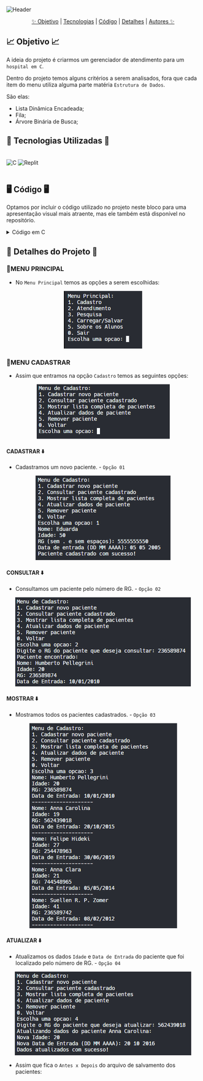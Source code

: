 ![Header](https://capsule-render.vercel.app/api?type=waving&height=121&color=A9A9A9&text=🚑%20Gerenciador%20de%20atendimento%20médico%20🚑&fontSize=35&fontColor=D3D3D3&section=header&fontAlignY=65)

<p align="center">
  <a href="#-objetivo-">✨ Objetivo</a> |
  <a href="#-tecnologias-utilizadas-">Tecnologias</a> |
  <a href="#%EF%B8%8F-código-%EF%B8%8F">Código</a> |
  <a href="#-detalhes-do-projeto-">Detalhes</a> |
  <a href="#-autores-do-projeto-">Autores ✨</a>
</p>

## 📈 Objetivo 📈

A ideia do projeto é criarmos um gerenciador de atendimento para um `hospital em C`.

Dentro do projeto temos alguns critérios a serem analisados, fora que cada item do menu utiliza alguma parte matéria `Estrutura de Dados`.

São elas:
- Lista Dinâmica Encadeada;
- Fila;
- Árvore Binária de Busca;

## 👾 Tecnologias Utilizadas 👾
<div style="display: inline_block" ><br>
  <img align="center" alt="C" src="https://img.shields.io/badge/C-A8B9CC.svg?style=for-the-badge&logo=C&logoColor=black">  
  <img align="center" alt="Replit" src="https://img.shields.io/badge/Replit-F26207.svg?style=for-the-badge&logo=Replit&logoColor=white">  
</div>
<br>

## 🖥️ Código 🖥️

Optamos por incluir o código utilizado no projeto neste bloco para uma apresentação visual mais atraente, mas ele também está disponível no repositório.
<details>
  <summary>Código em C</summary>

```c
#include <stdio.h>
#include <stdlib.h>
#include <string.h>

typedef struct {
  int dia;
  int mes;
  int ano;
} Data;

typedef struct {
  char nome[100];
  int idade;
  char rg[10];
  Data entrada;
} Paciente;

typedef struct ELista {
  Paciente dados;
  struct ELista *proximo;
} ELista;

typedef struct {
  ELista *inicio;
  int qtde;
} Lista;

typedef struct EFila {
  Paciente dados;
  struct EFila *proximo;
} EFila;

typedef struct {
  EFila *head;
  EFila *tail;
  int qtde;
} Fila;

typedef struct EArvore {
  Paciente dados;
  struct EArvore *filhoEsq;
  struct EArvore *filhoDir;
} EArvore;

typedef struct {
  EArvore *raiz;
  int qtde;
} Arvore;

//***CADASTRO***
//***CADASTRO***
//***CADASTRO***
//***CADASTRO***
//***CADASTRO***

// Como funciona a lista?
// A lista é uma estrutura de dados que armazena uma sequência de elementos.
// Cada elemento é armazenado em uma posição na lista. Caca elemento ou nó,
// aponta junto com um dado para o próximo nó na sequência. Essa estrutura
// permite um redimensionamento dinâmico muito bom e a inserçao e remoção
// eficiente de elementos de qualquer lugar da lista.

// Nessa funçao nós inicializamos a lista, recebendo um ponteiro da struct Lista
void inicializarLista(Lista *lista) {
  lista->inicio = NULL;
  lista->qtde = 0;
}

// Nessa funçao nós cadastramos um paciente na lista.
// O fgets() guarda o valor da string e inclui um caractere nulo '\0' no final.
// O strcspn procura a aparição de um caractere em uma primeira string. Assim,
// ele ajuda na diferenciação de um nome para outro, ou de um rg para o outro.
void cadastrarPaciente(Lista *lista) {
  Paciente p;
  printf("\n");
  printf("Nome: ");
  fgets(p.nome, sizeof(p.nome), stdin);
  p.nome[strcspn(p.nome, "\n")] = '\0';
  printf("Idade: ");
  scanf("%d", &p.idade);
  getchar();
  printf("RG (sem . e sem espaços): ");
  fgets(p.rg, sizeof(p.rg), stdin);
  p.rg[strcspn(p.rg, "\n")] = '\0';
  printf("Data de entrada (DD MM AAAA): ");
  scanf("%d %d %d", &p.entrada.dia, &p.entrada.mes, &p.entrada.ano);
  getchar();

  ELista *novo = (ELista *)malloc(sizeof(ELista));
  if (novo == NULL) {
    printf("Erro ao alocar memória.\n");
    return;
  }
  novo->dados = p;
  novo->proximo = lista->inicio;
  lista->inicio = novo;
  lista->qtde++;

  printf("Paciente cadastrado com sucesso!\n");
}

// Nessa funçao consultamos o paciente na lista por meio do RG.
// A função strcmp() compara duas strings e retorna 0 se forem iguais. Assim
// ajudando na busca do paciente. Se o rg fornecido for igual ao que está
// armazenado no "database", o código retorna 0 para identificar que foi
// encontrado o paciente procurado!
void consultarPaciente(Lista *lista) {
  char rg[10];
  printf("\n");
  printf("Digite o RG do paciente que deseja consultar: ");
  fgets(rg, sizeof(rg), stdin);
  rg[strcspn(rg, "\n")] = '\0';

  ELista *atual = lista->inicio;
  while (atual != NULL) {
    if (strcmp(atual->dados.rg, rg) == 0) { //É aqui que ocorre a comparação do
                                            // RG inputado para o RG armazenado.
      printf("\n");
      printf("Paciente encontrado:\n");
      printf("Nome: %s\n", atual->dados.nome);
      printf("Idade: %d\n", atual->dados.idade);
      printf("RG: %s\n", atual->dados.rg);
      printf("Data de Entrada: %02d/%02d/%04d\n", atual->dados.entrada.dia,
             atual->dados.entrada.mes, atual->dados.entrada.ano);
      return;
    }
    atual = atual->proximo; // O loop corre até encontrar o paciente procurado.
                            // Caso o paciente não seja encontrado, o loop
                            // terminar e é impresso a mensagem abaixo!
  }
  printf("Paciente não encontrado.\n");
}

// Essa função exibe os pacientes cadastrados na lista.
void exibirPacientes(Lista *lista) {
  if (lista->inicio == NULL) {
    printf("Nenhum paciente cadastrado.\n");
    return;
  }

  ELista *atual = lista->inicio; //É aqui que a lista é percorrida
  while (atual !=
         NULL) { // Percorrendo a lista e imprimindo os dados dos pacientes
    printf("\n");
    printf("Nome: %s\n", atual->dados.nome);
    printf("Idade: %d\n", atual->dados.idade);
    printf("RG: %s\n", atual->dados.rg);
    printf("Data de Entrada: %02d/%02d/%04d\n", atual->dados.entrada.dia,
           atual->dados.entrada.mes, atual->dados.entrada.ano);
    printf("--------------------\n");
    atual = atual->proximo; // Avança para o próximo paciente da lista
  }
}

// Nessa função nós atualizamos os dados de um paciente em específico que é
// encontrado pelo RG.
void atualizarPaciente(Lista *lista) {
  char rg[10];
  printf("\n");
  printf("Digite o RG do paciente que deseja atualizar: ");
  fgets(rg, sizeof(rg), stdin);
  rg[strcspn(rg, "\n")] = '\0';

  ELista *atual = lista->inicio;
  while (atual != NULL) {
    if (strcmp(atual->dados.rg, rg) == 0) {
      printf("\n");
      printf("Atualizando dados do paciente %s:\n", atual->dados.nome);
      printf("Nova Idade: ");
      scanf("%d", &atual->dados.idade);
      getchar();
      printf("Nova Data de Entrada (DD MM AAAA): ");
      scanf("%d %d %d", &atual->dados.entrada.dia, &atual->dados.entrada.mes,
            &atual->dados.entrada.ano);
      getchar();

      printf("Dados atualizados com sucesso!\n");
      return;
    }
    atual = atual->proximo;
  }
  printf("Paciente não encontrado.\n");
}

// Nessa função nós removemos o paciente, solicitando ao atendente hospitalar
// que o RG do paciente a ser excluído seja fornecido.
void removerPaciente(Lista *lista) {
  char rg[10];
  printf("\n");
  printf("Digite o RG do paciente que deseja remover: ");
  fgets(rg, sizeof(rg), stdin);
  rg[strcspn(rg, "\n")] = '\0';

  ELista *anterior = NULL;
  ELista *atual = lista->inicio;
  while (atual != NULL) {
    if (strcmp(atual->dados.rg, rg) == 0) {
      if (anterior == NULL) {
        lista->inicio = atual->proximo;
      } else {
        anterior->proximo = atual->proximo;
      }
      free(atual);
      lista->qtde--;
      printf("Paciente removido com sucesso!\n");
      return;
    }
    anterior = atual;
    atual = atual->proximo;
  }
  printf("Paciente não encontrado.\n");
}

//***ATENDIMENTO***
//***ATENDIMENTO***
//***ATENDIMENTO***
//***ATENDIMENTO***
//***ATENDIMENTO***

// A Fila é tranquila, basicamente como conhecemos no mundo fora das máquinas. O
// Primeiro a entrar é o primeiro a sair.

// Nessa funçao nós inicializamos a fila, recebendo um ponteiro da struct Fila
void inicializarFila(Fila *fila) {
  fila->head = NULL;
  fila->tail = NULL;
  fila->qtde = 0;
}

// Nessa funçao enfileiramos os nossos pacientes na fila.
void enqueue(Fila *fila, Paciente paciente) {
  EFila *novo = (EFila *)malloc(sizeof(EFila));
  if (novo == NULL) {
    printf("Erro ao alocar memória.\n");
    return;
  }
  novo->dados = paciente;
  novo->proximo = NULL;

  if (fila->tail == NULL) {
    fila->head = novo;
  } else {
    fila->tail->proximo = novo;
  }
  fila->tail = novo;
  fila->qtde++;

  printf("Paciente enfileirado com sucesso!\n");
}

// Nessa funçao desenfileiramos os pacientes da fila. Só que da maneira correta,
// sempre pelo primeiro da fila.
void dequeue(Fila *fila) {
  if (fila->head == NULL) {
    printf("Fila vazia.\n");
    return;
  }

  EFila *removido = fila->head;
  fila->head = fila->head->proximo;
  if (fila->head == NULL) {
    fila->tail = NULL;
  }
  free(removido);
  fila->qtde--;

  printf("Paciente desenfileirado com sucesso!\n");
}

// Essa função nos mostra a atual situação da fila, ou seja, sua ordem.
void mostrarQueue(Fila *fila) {
  if (fila->head == NULL) {
    printf("Fila vazia.\n");
    return;
  }

  EFila *atual = fila->head;
  while (atual != NULL) {
    printf("\n");
    printf("Nome: %s\n", atual->dados.nome);
    printf("Idade: %d\n", atual->dados.idade);
    printf("RG: %s\n", atual->dados.rg);
    printf("Data de Entrada: %02d/%02d/%04d\n", atual->dados.entrada.dia,
           atual->dados.entrada.mes, atual->dados.entrada.ano);
    printf("--------------------\n");
    atual = atual->proximo;
  }
}

//***PESQUISAR***
//***PESQUISAR***
//***PESQUISAR***
//***PESQUISAR***
//***PESQUISAR***

// A ABB, ou Árvore Binária de Busca é uma estrutura de dados que organiza seus
// elementos em uma estrutura de árvore binária, na qual cada nó possui no
// máximo dois filhos: um filho à esquerda e outro à direita.

// Aqui nós começamos a falar sobre a parte que foi mais "pegada" para nós dois.
// Essa função insere um paciente na árvore binária de busca, mas alterando
// diretamente os nós da árvore
EArvore *inserirPaciente(EArvore *raiz, Paciente paciente, int criterio) {
  // Se a raiz for igual a NULL, significa que a árvore está vazia. E assim
  // criamos um nó.
  if (raiz == NULL) {
    EArvore *novo = (EArvore *)malloc(sizeof(EArvore));
    if (novo == NULL) {
      printf("Erro ao alocar memória.\n");
      return NULL;
    }
    novo->dados = paciente;
    novo->filhoEsq = NULL;
    novo->filhoDir = NULL;
    return novo;
  }
  // Se o critério do paciente for menor que o critério da raiz, o paciente é
  // inserido como filho na esquerda, se o critério for maior, o paciente é
  // inserido como filho na direita.

  if (criterio == 1) { // Ano de registro
    if (paciente.entrada.ano < raiz->dados.entrada.ano)
      raiz->filhoEsq = inserirPaciente(raiz->filhoEsq, paciente, criterio);
    else
      raiz->filhoDir = inserirPaciente(raiz->filhoDir, paciente, criterio);
  } else if (criterio == 2) { // Mês de registro
    if (paciente.entrada.mes < raiz->dados.entrada.mes)
      raiz->filhoEsq = inserirPaciente(raiz->filhoEsq, paciente, criterio);
    else
      raiz->filhoDir = inserirPaciente(raiz->filhoDir, paciente, criterio);
  } else if (criterio == 3) { // Dia de registro
    if (paciente.entrada.dia < raiz->dados.entrada.dia)
      raiz->filhoEsq = inserirPaciente(raiz->filhoEsq, paciente, criterio);
    else
      raiz->filhoDir = inserirPaciente(raiz->filhoDir, paciente, criterio);
  } else if (criterio == 4) { // Idade
    if (paciente.idade < raiz->dados.idade)
      raiz->filhoEsq = inserirPaciente(raiz->filhoEsq, paciente, criterio);
    else
      raiz->filhoDir = inserirPaciente(raiz->filhoDir, paciente, criterio);
  }

  return raiz;
}

// Essa funçao serve para mostrar os pacientes, numa sequência de acordo com o
// critério que for escolhido.
void in_ordem(EArvore *raiz) {
  if (raiz != NULL) {
    in_ordem(raiz->filhoEsq);
    printf("\n");
    printf("Nome: %s\n", raiz->dados.nome);
    printf("Idade: %d\n", raiz->dados.idade);
    printf("RG: %s\n", raiz->dados.rg);
    printf("Data de Entrada: %02d/%02d/%04d\n", raiz->dados.entrada.dia,
           raiz->dados.entrada.mes, raiz->dados.entrada.ano);
    printf("--------------------\n");
    in_ordem(raiz->filhoDir);
  }
}

// Essa funçao inicializa a árvore binária de busca.
void inicializarArvore(Arvore *arvore) {
  arvore->raiz = NULL;
  arvore->qtde = 0;
}

// Essa função serve para inserir um paciente na árvore binária de busca, mas
// mexendo com sua estrutura, ou seja, raiz e o contador de elementos
void inserirPacienteEstrutura(Arvore *arvore, Paciente paciente, int criterio) {
  arvore->raiz = inserirPaciente(arvore->raiz, paciente, criterio);
  arvore->qtde++;
}

// Essa função serve para construir uma ABB a partir de uma lista de pacientes.
void construirArvore(Arvore *arvore, Lista *lista, int criterio) {
  inicializarArvore(arvore);
  ELista *atual = lista->inicio;
  while (atual != NULL) {
    inserirPacienteEstrutura(arvore, atual->dados, criterio);
    atual = atual->proximo;
  }
}

// Aqui temos as funçoes que mostram os registros relacionados à algum critério
// sendo eles Ano, Mês, Dia e Idade.
void mostrarRegistrosPorAno(Lista *lista) {
  Arvore arvore;
  construirArvore(&arvore, lista, 1);
  in_ordem(arvore.raiz);
}

void mostrarRegistrosPorMes(Lista *lista) {
  Arvore arvore;
  construirArvore(&arvore, lista, 2);
  in_ordem(arvore.raiz);
}

void mostrarRegistrosPorDia(Lista *lista) {
  Arvore arvore;
  construirArvore(&arvore, lista, 3);
  in_ordem(arvore.raiz);
}

void mostrarRegistrosPorIdade(Lista *lista) {
  Arvore arvore;
  construirArvore(&arvore, lista, 4);
  in_ordem(arvore.raiz);
}

//***CARREGAR/SALVAR***
//***CARREGAR/SALVAR***
//***CARREGAR/SALVAR***
//***CARREGAR/SALVAR***
//***CARREGAR/SALVAR***

// Aqui começamos a ver como salvaremos nossos dados em algum lugar!
// Função para carregar um arquivo que foi salvo anteriormente.
void carregarDados(Lista *lista) {
  FILE *arquivo = fopen("pacientes.txt", "r");
  if (arquivo == NULL) {
    printf("Erro ao abrir o arquivo.\n");
    return;
  }

  while (!feof(arquivo)) {
    Paciente p;
    // Aqui temos a leitura dos dados do paciente, que estam no arquivo.
    printf("\n");
    fscanf(arquivo, "%[^,],%d,%[^,],%d/%d/%d\n", p.nome, &p.idade, p.rg,
           &p.entrada.dia, &p.entrada.mes, &p.entrada.ano);

    // Aloca espaço para um novo nó na lista
    ELista *novo = (ELista *)malloc(sizeof(ELista));
    if (novo == NULL) {
      printf("Erro ao alocar memória.\n");
      fclose(arquivo);
      return;
    }
    novo->dados = p;
    novo->proximo = lista->inicio;
    lista->inicio = novo;
    lista->qtde++;
  }

  fclose(arquivo);
  printf("Dados carregados com sucesso!\n");
}

// Função para salvar os dados dos pacientes num arquivo
void salvarDados(Lista *lista) {
  FILE *arquivo = fopen("pacientes.txt", "w");
  if (arquivo == NULL) {
    printf("Erro ao abrir o arquivo.\n");
    return;
  }

  ELista *atual = lista->inicio;
  while (atual != NULL) {
    // Escreve os dados dos pacientes no arquivo num formato preparado
    printf("\n");
    fprintf(arquivo, "%s,%d,%s,%02d/%02d/%04d\n", atual->dados.nome,
            atual->dados.idade, atual->dados.rg, atual->dados.entrada.dia,
            atual->dados.entrada.mes, atual->dados.entrada.ano);
    atual = atual->proximo;
  }

  fclose(arquivo);
  printf("Dados salvos com sucesso!\n");
}

// Função para exibir os dados sobre os alunos que criaram o código.
void exibirInformacoesAlunos() {
  printf("\n");
  printf("PROJETO DESENVOLVIDO POR:\n");
  printf("--------------------------------\n");
  printf("Aluno: Anna Carolina R. P. Zomer\n");
  printf("Ciclo: 4º Semestre\n");
  printf("Curso: Ciência da Computação\n");
  printf("Disciplina: Estrutura de Dados\n");
  printf("Data: 24/05/2024\n");
  printf("--------------------------------\n");
  printf("Aluno: Humberto de O. Pellegrini\n");
  printf("Ciclo: 4º Semestre\n");
  printf("Curso: Ciência da Computação\n");
  printf("Disciplina: Estrutura de Dados\n");
  printf("Data: 24/05/2024\n");
  printf("--------------------------------\n");
}

//***MENUS***
//***MENUS***
//***MENUS***
//***MENUS***
//***MENUS***

// Menu para cadastrar e outras funções relacionadas
void menuCadastro(Lista *lista) {
  int opcao;
  do {
    printf("\nMenu de Cadastro:\n");
    printf("1. Cadastrar novo paciente\n");
    printf("2. Consultar paciente cadastrado\n");
    printf("3. Mostrar lista completa de pacientes\n");
    printf("4. Atualizar dados de paciente\n");
    printf("5. Remover paciente\n");
    printf("0. Voltar\n");
    printf("Escolha uma opcao: ");
    scanf("%d", &opcao);
    getchar();

    switch (opcao) {
    case 1:
      cadastrarPaciente(lista);
      break;
    case 2:
      consultarPaciente(lista);
      break;
    case 3:
      exibirPacientes(lista);
      break;
    case 4:
      atualizarPaciente(lista);
      break;
    case 5:
      removerPaciente(lista);
      break;
    case 0:
      printf("Voltando ao menu principal...\n");
      break;
    default:
      printf("Opcao invalida!\n");
      break;
    }
  } while (opcao != 0);
}

// Menu do atendimento dos pacientes
void menuAtendimento(Fila *fila, Lista *lista) {
  int opcao;
  do {
    printf("\nMenu de Atendimento:\n");
    printf("1. Enfileirar paciente\n");
    printf("2. Desenfileirar paciente\n");
    printf("3. Mostrar fila\n");
    printf("0. Voltar\n");
    printf("Escolha uma opcao: ");
    scanf("%d", &opcao);
    getchar();

    switch (opcao) {
    case 1: {
      char rg[10];
      printf("Digite o RG do paciente que quer colocar na fila (sem . e sem "
             "espaços): ");
      fgets(rg, sizeof(rg), stdin);
      rg[strcspn(rg, "\n")] = '\0';

      ELista *atual = lista->inicio;
      while (atual != NULL) {
        if (strcmp(atual->dados.rg, rg) == 0) {
          enqueue(fila, atual->dados);
          break;
        }
        atual = atual->proximo;
      }
      if (atual == NULL) {
        printf("Paciente nao encontrado.\n");
      }
      break;
    }
    case 2:
      dequeue(fila);
      break;
    case 3:
      mostrarQueue(fila);
      break;
    case 0:
      printf("Voltando ao menu principal...\n");
      break;
    default:
      printf("Opcao invalida!\n");
      break;
    }
  } while (opcao != 0);
}

// Menu da Função Pesquisa
void menuPesquisa(Lista *lista) {
  int opcao;
  do {
    printf("\nMenu de Pesquisa:\n");
    printf("1. Mostrar registros ordenados por ano de registro\n");
    printf("2. Mostrar registros ordenados por mes de registro\n");
    printf("3. Mostrar registros ordenados por dia de registro\n");
    printf("4. Mostrar registros ordenados por idade do paciente\n");
    printf("0. Voltar\n");
    printf("Escolha uma opcao: ");
    scanf("%d", &opcao);
    getchar();

    switch (opcao) {
    case 1:
      mostrarRegistrosPorAno(lista);
      break;
    case 2:
      mostrarRegistrosPorMes(lista);
      break;
    case 3:
      mostrarRegistrosPorDia(lista);
      break;
    case 4:
      mostrarRegistrosPorIdade(lista);
      break;
    case 0:
      printf("Voltando ao menu principal...\n");
      break;
    default:
      printf("Opcao invalida!\n");
      break;
    }
  } while (opcao != 0);
}

// Menu do carregamento e salvamentos dos arquivos.
void menuCarregarSalvar(Lista *lista) {
  int opcao;
  do {
    printf("\nMenu de Carregar/Salvar:\n");
    printf("1. Carregar dados de um arquivo\n");
    printf("2. Salvar dados em um arquivo\n");
    printf("0. Voltar\n");
    printf("Escolha uma opcao: ");
    scanf("%d", &opcao);
    getchar();

    switch (opcao) {
    case 1:
      carregarDados(lista);
      break;
    case 2:
      salvarDados(lista);
      break;
    case 0:
      printf("Voltando ao menu principal...\n");
      break;
    default:
      printf("Opcao invalida!\n");
      break;
    }
  } while (opcao != 0);
}

int main() {
  Lista lista;
  Fila fila;
  int opcao;

  inicializarLista(&lista);
  inicializarFila(&fila);

  do {
    printf("\nMenu Principal:\n");
    printf("1. Cadastro\n");
    printf("2. Atendimento\n");
    printf("3. Pesquisa\n");
    printf("4. Carregar/Salvar\n");
    printf("5. Sobre os Alunos\n");
    printf("0. Sair\n");
    printf("Escolha uma opcao: ");
    scanf("%d", &opcao);
    getchar();

    switch (opcao) {
    case 1:
      menuCadastro(&lista);
      break;
    case 2:
      menuAtendimento(&fila, &lista);
      break;
    case 3:
      menuPesquisa(&lista);
      break;
    case 4:
      menuCarregarSalvar(&lista);
      break;
    case 5:
      exibirInformacoesAlunos(&lista);
      break;
    case 0:
      printf("Saindo...\n");
      break;
    default:
      printf("Opcao invalida!\n");
      break;
    }
  } while (opcao != 0);

  return 0;
}

```
</details>

## 🍃 Detalhes do Projeto 🍃

### 📍MENU PRINCIPAL
- No `Menu Principal` temos as opções a serem escolhidas:

<p align = "middle">
<img src="https://github.com/z0mer/PJ.HOSP_C/blob/main/img/MENU_PRINCIPAL.png" />

### 📍MENU CADASTRAR
- Assim que entramos na opção `Cadastro` temos as seguintes opções:

<p align = "middle">
<img src="https://github.com/z0mer/PJ.HOSP_C/blob/main/img/MENU_CADASTRO.png" />

#### CADASTRAR ⬇️
- Cadastramos um novo paciente. - `Opção 01`
 
<p align = "middle">
<img src="https://github.com/z0mer/PJ.HOSP_C/blob/main/img/CADASTRAR_PACIENTE.png" />

#### CONSULTAR ⬇️
- Consultamos um paciente pelo número de RG. - `Opção 02`

<p align = "middle">
<img src="https://github.com/z0mer/PJ.HOSP_C/blob/main/img/CONSULTAR_PACIENTE.png" />

#### MOSTRAR ⬇️
- Mostramos todos os pacientes cadastrados. - `Opção 03`

<p align = "middle">
<img src="https://github.com/z0mer/PJ.HOSP_C/blob/main/img/MOSTRAR_PACIENTES.png" />

#### ATUALIZAR ⬇️
- Atualizamos os dados `Idade` e `Data de Entrada` do paciente que foi localizado pelo número de RG. - `Opção 04`

<p align = "middle">
<img src="https://github.com/z0mer/PJ.HOSP_C/blob/main/img/ATUALIZAR_PACIENTE.png" />

  - Assim que fica o `Antes x Depois` do arquivo de salvamento dos pacientes:
  <div style="display: flex; justify-content: center; align-items: center; width: 100%; height: 100vh;">
      <img src="https://github.com/z0mer/PJ.HOSP_C/blob/main/img/SALVOS_ANTES.png" style="margin-right: 10px;" />
      <img src="https://github.com/z0mer/PJ.HOSP_C/blob/main/img/SALVOS_DEPOIS.png" style="margin-left: 10px;" />
  </div>

#### REMOVER ⬇️
- Atualizamos os dados `Idade` e `Data de Entrada` do paciente que foi localizado pelo número de RG. - `Opção 05`

<p align = "middle">
<img src="https://github.com/z0mer/PJ.HOSP_C/blob/main/img/REMOVER_PACIENTE.png" />

  - Assim que fica o `Antes x Depois` do arquivo de salvamento dos pacientes:
  <div style="display: flex; justify-content: center; align-items: center; width: 100%; height: 100vh;">
      <img src="https://github.com/z0mer/PJ.HOSP_C/blob/main/img/ANTES_SALVAR_REMOVER.png" style="margin-right: 10px;" />
      <img src="https://github.com/z0mer/PJ.HOSP_C/blob/main/img/DEPOIS_SALVAR_REMOVER.png" style="margin-left: 10px;" />
  </div>

### 📍MENU ATENDIMENTO
- Assim que entramos na opção `Atendimento` temos as seguintes opções:

<p align = "middle">
<img src="https://github.com/z0mer/PJ.HOSP_C/blob/main/img/MENU_ATENDIMENTO.png" />

#### ENFILEIRAR ⬇️
- Os pacientes são enfileirados por ordem de urgência, ou seja, o 1º fica no topo e por ai vai indo. - `Opção 01` 
 
<p align = "middle">
<img src="https://github.com/z0mer/PJ.HOSP_C/blob/main/img/ENFILEIRAR.png" />

- Os enfileiramentos são mostrados dessa maneira na `Opção 03`: 
  <p align = "middle">
  <img src="https://github.com/z0mer/PJ.HOSP_C/blob/main/img/MOSTRAR_ENFILEIRAR.png" />

#### DESENFILEIRAR ⬇️
- Os pacientes são `desenfileirados` por ordem também, ou seja, do 1º ao último. - `Opção 02`

<p align = "middle">
<img src="https://github.com/z0mer/PJ.HOSP_C/blob/main/img/DESENFILEIRAR.png" />

- Os desenfileiramentos são mostrados dessa maneira na `Opção 03` (a primeira saiu da lista): 
  <p align = "middle">
  <img src="https://github.com/z0mer/PJ.HOSP_C/blob/main/img/MOSTRAR_DESENFILEIRAR.png" />

### 📍MENU PESQUISA
- Assim que entramos na opção `Pesquisa` temos as seguintes opções:

<p align = "middle">
<img src="https://github.com/z0mer/PJ.HOSP_C/blob/main/img/MENU_PESQUISAR.png" />

#### ANO ⬇️
- Assim que escolhemos a `Opção 01`, os pacientes são mostrados em ordem crescente pelos anos, ou seja, do menor ano ao maior.
 
<p align = "middle">
<img src="https://github.com/z0mer/PJ.HOSP_C/blob/main/img/PESQUISA_ANO.png" />

#### MÊS ⬇️
- Assim que escolhemos a `Opção 02`, os pacientes são mostrados em ordem crescente pelos meses, ou seja, do menor mês ao maior.
 
<p align = "middle">
<img src="https://github.com/z0mer/PJ.HOSP_C/blob/main/img/PESQUISA_MES.png" />

#### DIA ⬇️
- Assim que escolhemos a `Opção 03`, os pacientes são mostrados em ordem crescente pelos dias, ou seja, do menor dia ao maior.
 
<p align = "middle">
<img src="https://github.com/z0mer/PJ.HOSP_C/blob/main/img/PESQUISA_DIA.png" />

#### IDADE ⬇️
- Assim que escolhemos a `Opção 04`, os pacientes são mostrados em ordem crescente pelas idades, ou seja, da menor idade para a maior.
 
<p align = "middle">
<img src="https://github.com/z0mer/PJ.HOSP_C/blob/main/img/PESQUISA_IDADE.png" />

### 📍MENU CARREGAR/SALVAR
- Assim que entramos na opção `Caregar/Salvar` temos as seguintes opções:

<p align = "middle">
<img src="https://github.com/z0mer/PJ.HOSP_C/blob/main/img/MENU_CARREGAR.png" />

⚠️ **IMPORTANTE:** Fazer a `Opção 01` assim que iniciar o código.

#### CARREGAR ⬇️
- A `Opção 01` serve para carregar o arquivo txt, que possui pacientes cadastrados, para que, ao cadastrar um paciente novo, não se percam os dados dos anteriores, e para que o código, principalmente as opções de pesquisa, atendimento e consulta, funcionem perfeitamente.
 

#### SALVAR ⬇️
- A `Opção 02` serve para salvar os pacientes novos e todas as atualizações que foram feitas nos cadastros. 
 
<p align = "middle">
<img src="https://github.com/z0mer/PJ.HOSP_C/blob/main/img/SALVAR.png" />

### 📍MENU SOBRE
- Por fim, ao entrarmos na opção `Sobre os Alunos`, é mostrado as informações dos alunos que desenvolveram o código:

<p align = "middle">
<img src="https://github.com/z0mer/PJ.HOSP_C/blob/main/img/SOBRE.png" />

## 🧑🏻‍💻 Autores do Projeto 🧑🏻‍💻

#### Anna Carolina Zomer ⬇️
[![E-mail](https://img.shields.io/badge/GitHub-181717.svg?style=for-the-badge&logo=GitHub&logoColor=white)](https://github.com/z0mer)

#### Humberto Pellegrini ⬇️
[![E-mail](https://img.shields.io/badge/GitHub-181717.svg?style=for-the-badge&logo=GitHub&logoColor=white)](https://github.com/Humbertin07)

![Footer](https://capsule-render.vercel.app/api?type=waving&height=121&color=A9A9A9&text=👋🏻%20Esperamos%20que%20tenham%20gostado!%20👋🏻&fontSize=35&fontColor=D3D3D3&section=footer&fontAlignY=45)
